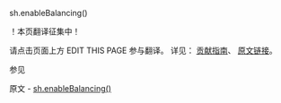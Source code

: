  sh.enableBalancing()

 ！本页翻译征集中！

请点击页面上方 EDIT THIS PAGE 参与翻译。
详见：
[贡献指南]( https://github.com/JinMuInfo/MongoDB-Manual-zh/blob/master/CONTRIBUTING.md )、
[原文链接](  https://docs.mongodb.com/manual/reference/method/sh.enableBalancing/  )。

 参见

原文 - [sh.enableBalancing()]( https://docs.mongodb.com/manual/reference/method/sh.enableBalancing/ )

